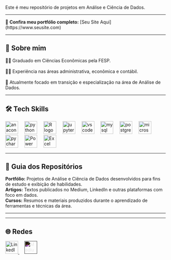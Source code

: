 <p align="left">Este é meu repositório de projetos em Análise e Ciência de Dados.</p>

---

<p align="left">🚀 <strong>Confira meu portfólio completo:</strong> [Seu Site Aqui](https://www.seusite.com)</p>

---

<h2 align="left">📌 Sobre mim</h2>

<p align="left">
👨‍🎓 Graduado em Ciências Econômicas pela FESP.<br><br>
👨‍💻 Experiência nas áreas administrativa, econômica e contábil.<br><br>
🔭 Atualmente focado em transição e especialização na área de Análise de Dados.
</p>

---

<h2 align="left">🛠️ Tech Skills</h2>

<div align="left">
  <img src="https://cdn.jsdelivr.net/gh/devicons/devicon/icons/anaconda/anaconda-original.svg" height="40" alt="anaconda logo" />
  <img width="12" />
  <img src="https://cdn.jsdelivr.net/gh/devicons/devicon/icons/python/python-original.svg" height="40" alt="python logo" />
  <img width="12" />
  <img src="https://cdn.jsdelivr.net/gh/devicons/devicon/icons/r/r-original.svg" height="40" alt="R logo" />
  <img width="12" />
  <img src="https://cdn.jsdelivr.net/gh/devicons/devicon/icons/jupyter/jupyter-original.svg" height="40" alt="jupyter logo" />
  <img width="12" />
  <img src="https://cdn.jsdelivr.net/gh/devicons/devicon/icons/vscode/vscode-original.svg" height="40" alt="vscode logo" />
  <img width="12" />
  <img src="https://cdn.jsdelivr.net/gh/devicons/devicon/icons/mysql/mysql-original.svg" height="40" alt="mysql logo" />
  <img width="12" />
  <img src="https://cdn.jsdelivr.net/gh/devicons/devicon/icons/postgresql/postgresql-original.svg" height="40" alt="postgresql logo" />
  <img width="12" />
  <img src="https://cdn.jsdelivr.net/gh/devicons/devicon/icons/microsoftsqlserver/microsoftsqlserver-plain.svg" height="40" alt="microsoftsqlserver logo" />
  <img width="12" />
  <img src="https://cdn.jsdelivr.net/gh/devicons/devicon/icons/pycharm/pycharm-original.svg" height="40" alt="pycharm logo" />
  <img width="12" />
  <img src="https://upload.wikimedia.org/wikipedia/commons/c/cf/New_Power_BI_Logo.svg" height="40" alt="Power BI logo" />
  <img width="12" />
  <img src="https://upload.wikimedia.org/wikipedia/commons/7/73/Microsoft_Excel_2013-2019_logo.svg" height="40" alt="Excel logo" />
</div>

---

<h2 align="left">📁 Guia dos Repositórios</h2>

<p align="left">
<strong>Portfólio:</strong> Projetos de Análise e Ciência de Dados desenvolvidos para fins de estudo e exibição de habilidades.<br>
<strong>Artigos:</strong> Textos publicados no Medium, LinkedIn e outras plataformas com foco em dados.<br>
<strong>Cursos:</strong> Resumos e materiais produzidos durante o aprendizado de ferramentas e técnicas da área.
</p>

---

---

<h2 align="left">🌐 Redes</h2>

<p align="left">
  <a href="https://www.linkedin.com/in/tiago-valaski/" target="_blank">
    <img src="https://cdn.jsdelivr.net/gh/devicons/devicon/icons/linkedin/linkedin-original.svg" height="40" alt="LinkedIn logo" />
  </a>
  <img width="12" />
  <a href="https://medium.com/@tiago.kv/premissas-da-regress%C3%A3o-linear-estimadores-blue-0d0921aeafab" target="_blank">
    <img src="https://cdn.jsdelivr.net/gh/simple-icons/simple-icons/icons/medium.svg" height="40" alt="Medium logo" style="filter: invert(1);" />
  </a>
</p>

